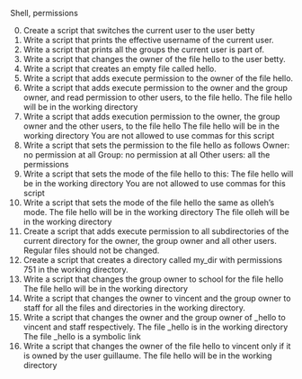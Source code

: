 Shell, permissions

0. Create a script that switches the current user to the user betty
1. Write a script that prints the effective username of the current user.
2. Write a script that prints all the groups the current user is part of.
3. Write a script that changes the owner of the file hello to the user betty.
4. Write a script that creates an empty file called hello.
5. Write a script that adds execute permission to the owner of the file hello.
6. Write a script that adds execute permission to the owner and the group owner, and read permission to other users, to the file hello.
The file hello will be in the working directory
7. Write a script that adds execution permission to the owner, the group owner and the other users, to the file hello
The file hello will be in the working directory
You are not allowed to use commas for this script
8. Write a script that sets the permission to the file hello as follows
Owner: no permission at all
Group: no permission at all
Other users: all the permissions
9. Write a script that sets the mode of the file hello to this:
The file hello will be in the working directory
You are not allowed to use commas for this script
10. Write a script that sets the mode of the file hello the same as olleh’s mode.
The file hello will be in the working directory
The file olleh will be in the working directory
11. Create a script that adds execute permission to all subdirectories of the current directory for the owner, the group owner and all other users. Regular files should not be changed.
12. Create a script that creates a directory called my_dir with permissions 751 in the working directory.
13. Write a script that changes the group owner to school for the file hello
The file hello will be in the working directory
14. Write a script that changes the owner to vincent and the group owner to staff for all the files and directories in the working directory.
15. Write a script that changes the owner and the group owner of _hello to vincent and staff respectively.
The file _hello is in the working directory
The file _hello is a symbolic link
16. Write a script that changes the owner of the file hello to vincent only if it is owned by the user guillaume.
The file hello will be in the working directory

